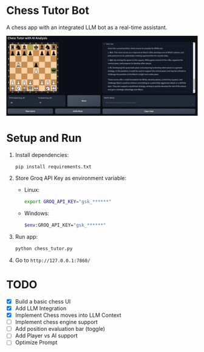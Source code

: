 # Chess Tutor Bot
A chess app with an integrated LLM bot as a real-time assistant.

<!-- ![](img/Chess%20UI%20Demo%20Screenshot.jpg) -->
![](img/Gradio%20Chess%20UI%20Demo%20Screenshot.jpg)

# Setup and Run

1. Install dependencies:
    ```sh
    pip install requirements.txt
    ```

2. Store Groq API Key as environment variable:
    - Linux:
        ```sh
        export GROQ_API_KEY="gsk_******"
        ```
    - Windows:
        ```sh
        $env:GROQ_API_KEY="gsk_******"
        ```

3. Run app:
    ```sh
    python chess_tutor.py
    ```

4. Go to `http://127.0.0.1:7860/`

# TODO

- [x] Build a basic chess UI
- [x] Add LLM Integration
- [x] Implement Chess moves into LLM Context
- [ ] Implement chess engine support
- [ ] Add position evaluation bar (toggle)
- [ ] Add Player vs AI support
- [ ] Optimize Prompt